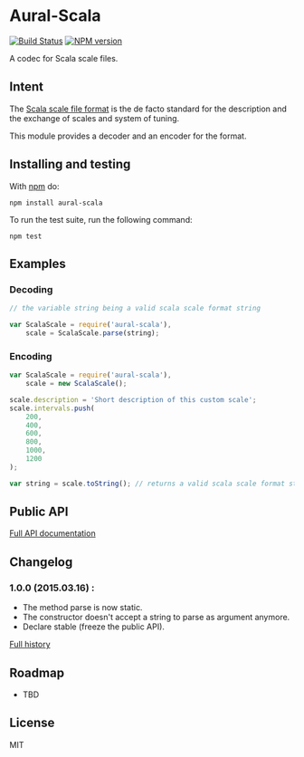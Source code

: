 # Aural-Scala

[![Build Status](https://travis-ci.org/kchapelier/aural-scala.svg)](https://travis-ci.org/kchapelier/aural-scala) [![NPM version](https://badge.fury.io/js/aural-scala.svg)](http://badge.fury.io/js/aural-scala)

A codec for Scala scale files.

## Intent

The [Scala scale file format](http://www.huygens-fokker.org/scala/scl_format.html) is the de facto standard for the description and the exchange of scales and system of tuning.

This module provides a decoder and an encoder for the format.

## Installing and testing

With [npm](http://npmjs.org) do:

```
npm install aural-scala
```

To run the test suite, run the following command:

```
npm test
```

## Examples

### Decoding

```js
// the variable string being a valid scala scale format string

var ScalaScale = require('aural-scala'),
    scale = ScalaScale.parse(string);
```

### Encoding

```js
var ScalaScale = require('aural-scala'),
    scale = new ScalaScale();

scale.description = 'Short description of this custom scale';
scale.intervals.push(
    200,
    400,
    600,
    800,
    1000,
    1200
);

var string = scale.toString(); // returns a valid scala scale format string
```

## Public API

[Full API documentation](https://github.com/kchapelier/aural-scala/blob/master/API.md)

## Changelog

### 1.0.0 (2015.03.16) :

* The method parse is now static.
* The constructor doesn't accept a string to parse as argument anymore.
* Declare stable (freeze the public API).

[Full history](https://github.com/kchapelier/aural-scala/blob/master/CHANGELOG.md)

## Roadmap

* TBD

## License

MIT
